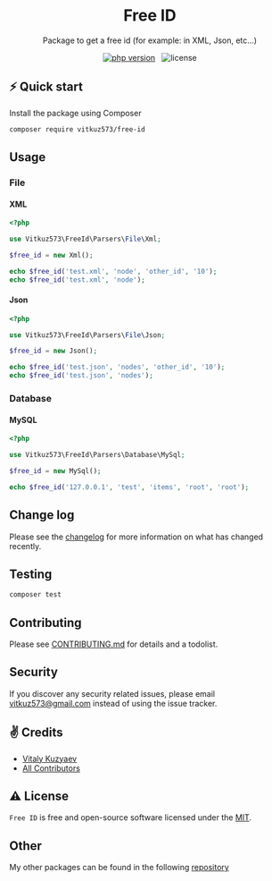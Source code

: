 <h1 align="center">
  Free ID
</h1>

<p align="center">Package to get a free id (for example: in XML, Json, etc...)</p>

<p align="center">
    <a href="https://php.net" target="_blank"><img src="https://img.shields.io/badge/PHP-8.0+-00ADD8?style=for-the-badge&logo=php" alt="php version"/></a>
    &nbsp;
    <img src="https://img.shields.io/badge/license-mit-red?style=for-the-badge&logo=none" alt="license"/>
</p>

## ⚡️ Quick start

Install the package using Composer
```bash
composer require vitkuz573/free-id
```

## Usage

### File

#### XML
```php
<?php

use Vitkuz573\FreeId\Parsers\File\Xml;

$free_id = new Xml();

echo $free_id('test.xml', 'node', 'other_id', '10');
echo $free_id('test.xml', 'node');
```

#### Json
```php
<?php

use Vitkuz573\FreeId\Parsers\File\Json;

$free_id = new Json();

echo $free_id('test.json', 'nodes', 'other_id', '10');
echo $free_id('test.json', 'nodes');
```

### Database

#### MySQL
```php
<?php

use Vitkuz573\FreeId\Parsers\Database\MySql;

$free_id = new MySql();

echo $free_id('127.0.0.1', 'test', 'items', 'root', 'root');
```

## Change log

Please see the [changelog](CHANGELOG.md) for more information on what has changed recently.

## Testing

```bash
composer test
```

## Contributing

Please see [CONTRIBUTING.md](CONTRIBUTING.md) for details and a todolist.

## Security

If you discover any security related issues, please email [vitkuz573@gmail.com](mailto:vitkuz573@gmail.com) instead of using the issue tracker.

## ✌️ Credits

- [Vitaly Kuzyaev][link-author]
- [All Contributors][link-contributors]

## ⚠️ License

`Free ID` is free and open-source software licensed under the [MIT](https://github.com/vitkuz573/free-id/blob/main/LICENSE).

## Other

My other packages can be found in the following [repository](https://github.com/vitkuz573/composer_packages)

[ico-version]: https://img.shields.io/packagist/v/vitkuz573/free-id.svg?style=flat-square
[ico-downloads]: https://img.shields.io/packagist/dt/vitkuz573/free-id.svg?style=flat-square

[link-packagist]: https://packagist.org/packages/vitkuz573/free-id
[link-downloads]: https://packagist.org/packages/vitkuz573/free-id
[link-author]: https://github.com/vitkuz573
[link-contributors]: ../../contributors
